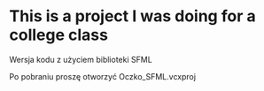# This is a project I was doing for a college class

Wersja kodu z użyciem biblioteki SFML

Po pobraniu proszę otworzyć Oczko_SFML.vcxproj
